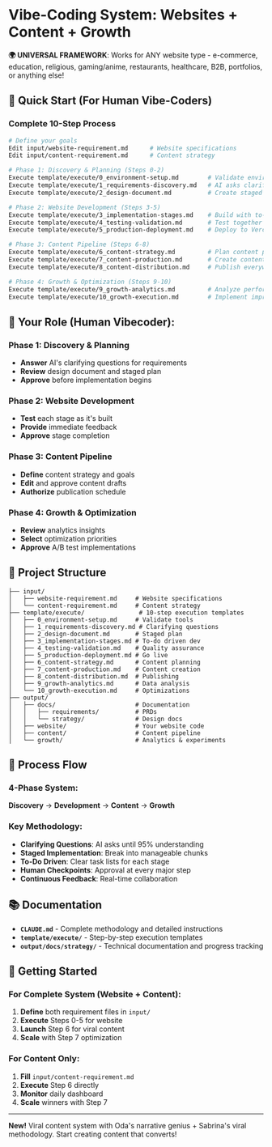 # Vibe-Coding System: Websites + Content + Growth

**🌍 UNIVERSAL FRAMEWORK**: Works for ANY website type - e-commerce, education, religious, gaming/anime, restaurants, healthcare, B2B, portfolios, or anything else!

## 🚀 Quick Start (For Human Vibe-Coders)

### Complete 10-Step Process
```bash
# Define your goals
Edit input/website-requirement.md      # Website specifications
Edit input/content-requirement.md      # Content strategy

# Phase 1: Discovery & Planning (Steps 0-2)
Execute template/execute/0_environment-setup.md        # Validate environment
Execute template/execute/1_requirements-discovery.md   # AI asks clarifying questions
Execute template/execute/2_design-document.md          # Create staged plan

# Phase 2: Website Development (Steps 3-5)
Execute template/execute/3_implementation-stages.md    # Build with to-do lists
Execute template/execute/4_testing-validation.md       # Test together
Execute template/execute/5_production-deployment.md    # Deploy to Vercel

# Phase 3: Content Pipeline (Steps 6-8)
Execute template/execute/6_content-strategy.md         # Plan content pillars
Execute template/execute/7_content-production.md       # Create content
Execute template/execute/8_content-distribution.md     # Publish everywhere

# Phase 4: Growth & Optimization (Steps 9-10)
Execute template/execute/9_growth-analytics.md         # Analyze performance
Execute template/execute/10_growth-execution.md        # Implement improvements
```

## 🎯 Your Role (Human Vibecoder):

### Phase 1: Discovery & Planning
- **Answer** AI's clarifying questions for requirements
- **Review** design document and staged plan
- **Approve** before implementation begins

### Phase 2: Website Development
- **Test** each stage as it's built
- **Provide** immediate feedback
- **Approve** stage completion

### Phase 3: Content Pipeline
- **Define** content strategy and goals
- **Edit** and approve content drafts
- **Authorize** publication schedule

### Phase 4: Growth & Optimization
- **Review** analytics insights
- **Select** optimization priorities
- **Approve** A/B test implementations

## 📁 Project Structure
```
├── input/
│   ├── website-requirement.md     # Website specifications
│   └── content-requirement.md     # Content strategy
├── template/execute/               # 10-step execution templates
│   ├── 0_environment-setup.md     # Validate tools
│   ├── 1_requirements-discovery.md # Clarifying questions
│   ├── 2_design-document.md       # Staged plan
│   ├── 3_implementation-stages.md # To-do driven dev
│   ├── 4_testing-validation.md    # Quality assurance
│   ├── 5_production-deployment.md # Go live
│   ├── 6_content-strategy.md      # Content planning
│   ├── 7_content-production.md    # Content creation
│   ├── 8_content-distribution.md  # Publishing
│   ├── 9_growth-analytics.md      # Data analysis
│   └── 10_growth-execution.md     # Optimizations
├── output/
│   ├── docs/                      # Documentation
│   │   ├── requirements/          # PRDs
│   │   └── strategy/              # Design docs
│   ├── website/                   # Your website code
│   ├── content/                   # Content pipeline
│   └── growth/                    # Analytics & experiments
```

## 🔄 Process Flow

### 4-Phase System:
**Discovery** → **Development** → **Content** → **Growth**

### Key Methodology:
- **Clarifying Questions**: AI asks until 95% understanding
- **Staged Implementation**: Break into manageable chunks
- **To-Do Driven**: Clear task lists for each stage
- **Human Checkpoints**: Approval at every major step
- **Continuous Feedback**: Real-time collaboration

## 📚 Documentation
- **`CLAUDE.md`** - Complete methodology and detailed instructions
- **`template/execute/`** - Step-by-step execution templates  
- **`output/docs/strategy/`** - Technical documentation and progress tracking

## 🚀 Getting Started

### For Complete System (Website + Content):
1. **Define** both requirement files in `input/`
2. **Execute** Steps 0-5 for website
3. **Launch** Step 6 for viral content
4. **Scale** with Step 7 optimization

### For Content Only:
1. **Fill** `input/content-requirement.md`
2. **Execute** Step 6 directly
3. **Monitor** daily dashboard
4. **Scale** winners with Step 7

---

**New!** Viral content system with Oda's narrative genius + Sabrina's viral methodology. Start creating content that converts!